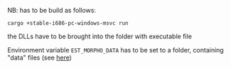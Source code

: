 NB: has to be build as follows: 

`cargo +stable-i686-pc-windows-msvc run`

the DLLs have to be brought into the folder with executable file

Environment variable `EST_MORPHO_DATA` has to be set to a folder, 
containing "data" files (see [here](http://www.eki.ee/tarkvara/est_morpho_data.zip))